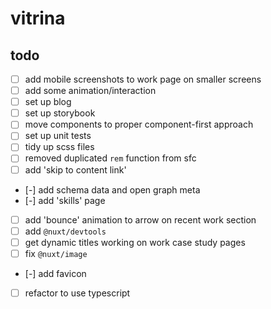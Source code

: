 # vitrina

## todo
- [ ] add mobile screenshots to work page on smaller screens
- [ ] add some animation/interaction
- [ ] set up blog
- [ ] set up storybook
- [ ] move components to proper component-first approach
- [ ] set up unit tests
- [ ] tidy up scss files
- [ ] removed duplicated `rem` function from sfc
- [ ] add 'skip to content link'
- [-] add schema data and open graph meta
- [-] add 'skills' page
- [ ] add 'bounce' animation to arrow on recent work section
- [ ] add `@nuxt/devtools`
- [ ] get dynamic titles working on work case study pages
- [ ] fix `@nuxt/image`
- [-] add favicon
- [ ] refactor to use typescript
